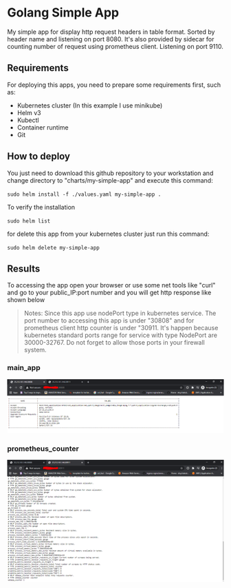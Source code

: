 # Golang Simple App

My simple app for display http request headers in table format. Sorted by header name and listening on port 8080. It's also provided by sidecar for counting number of request using prometheus client. Listening on port 9110.


## Requirements

For deploying this apps, you need to prepare some requirements first, such as:
  - Kubernetes cluster (In this example I use minikube)
  - Helm v3
  - Kubectl 
  - Container runtime
  - Git

## How to deploy

You just need to download this github repository to your workstation and change directory to "charts/my-simple-app" and execute this command:

`sudo helm install -f ./values.yaml my-simple-app .`

To verify the installation 

`sudo helm list`

for delete this app from your kubernetes cluster just run this command: 

`sudo helm delete my-simple-app`


## Results

To accessing the app open your browser or use some net tools like "curl" and go to your public_IP:port number and you will get http response like shown below

> Notes: Since this app use nodePort type in kubernetes service. The port number to accessing this app is under "30808" and for prometheus client http counter is under "30911. It's happen because kubernetes standard ports range for service with type NodePort are 30000-32767. Do not forget to allow those ports in your firewall system.

### main_app

![vars](files/images/r1.PNG)

### prometheus_counter

![vars](files/images/r2.PNG)
